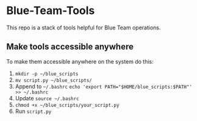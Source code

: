 # Blue-Team-Tools
This repo is a stack of tools helpful for Blue Team operations.

## Make tools accessible anywhere
To make them accessible anywhere on the system do this:
1. `mkdir -p ~/blue_scripts`
2. `mv script.py ~/blue_scripts/`
3. Append to `~/.bashrc`
`echo 'export PATH="$HOME/blue_scripts:$PATH"' >> ~/.bashrc` 
4. Update `source ~/.bashrc`
5. `chmod +x ~/blue_scripts/your_script.py`
6. Run
`script.py`
